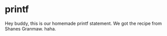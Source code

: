 # printf

Hey buddy, this is our homemade printf statement. We got the recipe from Shanes Granmaw. haha.
